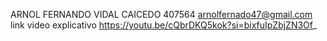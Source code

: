 ARNOL FERNANDO VIDAL CAICEDO 
407564
arnolfernado47@gmail.com
link video explicativo 
https://youtu.be/cQbrDKQ5kok?si=bixfuIpZbjZN3Of_
